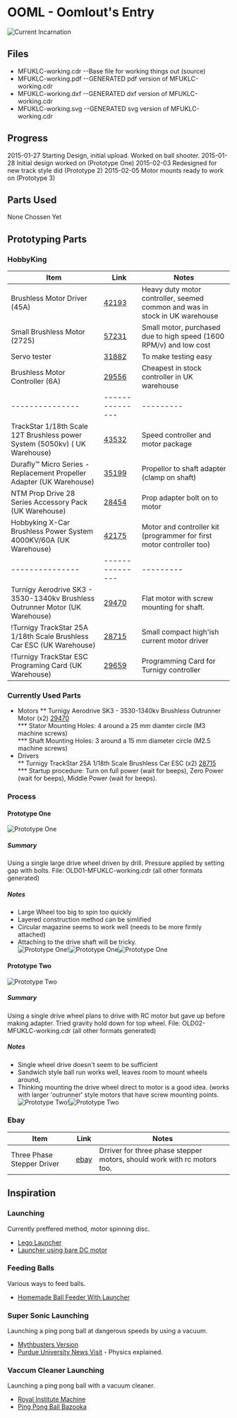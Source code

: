 # OOML - Oomlout's Entry

![Current Incarnation](MFUKLC-working_420.jpg)

## Files

* MFUKLC-working.cdr	--Base file for working things out (source)
* MFUKLC-working.pdf	--GENERATED pdf version of MFUKLC-working.cdr
* MFUKLC-working.dxf	--GENERATED dxf version of MFUKLC-working.cdr
* MFUKLC-working.svg	--GENERATED svg version of MFUKLC-working.cdr

## Progress

2015-01-27 Starting Design, initial upload. Worked on ball shooter.
2015-01-28 Initial design worked on (Prototype One)
2015-02-03 Redesigned for new track style did (Prototype 2)
2015-02-05 Motor mounts ready to work on (Prototype 3)

## Parts Used
None Chossen Yet

## Prototyping Parts

### HobbyKing 

| Item			| Link			| Notes
|---------------|---------------|---------
| Brushless Motor Driver (45A)|[42193](http://www.hobbyking.co.uk/hobbyking/store/uh_viewItem.asp?idProduct=42193)| Heavy duty motor controller, seemed common and was in stock in UK warehouse
| Small Brushless Motor (2725)|[57231](http://www.hobbyking.co.uk/hobbyking/store/uh_viewItem.asp?idProduct=57231)| Small motor, purchased due to high speed (1600 RPM/v) and low cost
| Servo tester 				  |[31882](http://www.hobbyking.co.uk/hobbyking/store/uh_viewItem.asp?idProduct=31882)| To make testing easy
| Brushless Motor Controller (6A)|[29556](http://www.hobbyking.co.uk/hobbyking/store/uh_viewItem.asp?idProduct=29556)| Cheapest in stock controller in UK warehouse 
|---------------|---------------|---------
|TrackStar 1/18th Scale 12T Brushless power System (5050kv) ( UK Warehouse)|[43532](http://www.hobbyking.com/hobbyking/store/__43532__TrackStar_1_18th_Scale_12T_Brushless_power_System_5050kv_UK_Warehouse_.html)| Speed controller and motor package
|Durafly™ Micro Series - Replacement Propeller Adapter (UK Warehouse)|[35199](http://www.hobbyking.com/hobbyking/store/__35199__Durafly_8482_Micro_Series_Replacement_Propeller_Adapter_UK_Warehouse_.html)|Propellor to shaft adapter (clamp on shaft)
|NTM Prop Drive 28 Series Accessory Pack (UK Warehouse)|[28454](http://www.hobbyking.com/hobbyking/store/__28454__NTM_Prop_Drive_28_Series_Accessory_Pack_UK_Warehouse_.html)|Prop adapter bolt on to motor
|Hobbyking X-Car Brushless Power System 4000KV/60A (UK Warehouse)|[42175](http://www.hobbyking.com/hobbyking/store/__42175__Hobbyking_X_Car_Brushless_Power_System_4000KV_60A_UK_Warehouse_.html)|Motor and controller kit (programmer for first motor controller too)
|---------------|---------------|---------
|Turnigy Aerodrive SK3 - 3530-1340kv Brushless Outrunner Motor (UK Warehouse)|[29470](http://www.hobbyking.co.uk/hobbyking/store/__29470__Turnigy_Aerodrive_SK3_3530_1340kv_Brushless_Outrunner_Motor_UK_Warehouse_.html)| Flat motor with screw mounting for shaft.
!Turnigy TrackStar 25A 1/18th Scale Brushless Car ESC (UK Warehouse)|[28715](http://www.hobbyking.co.uk/hobbyking/store/__28715__Turnigy_TrackStar_25A_1_18th_Scale_Brushless_Car_ESC_UK_Warehouse_.html)|Small compact high'ish current motor driver
!Turnigy TrackStar ESC Programing Card (UK Warehouse)|[29659](http://www.hobbyking.co.uk/hobbyking/store/__29659__Turnigy_TrackStar_ESC_Programing_Card_UK_Warehouse_.html)|Programming Card for Turnigy controller

### Currently Used Parts

* Motors
	** Turnigy Aerodrive SK3 - 3530-1340kv Brushless Outrunner Motor (x2)  [29470](http://www.hobbyking.co.uk/hobbyking/store/__29470__Turnigy_Aerodrive_SK3_3530_1340kv_Brushless_Outrunner_Motor_UK_Warehouse_.html)   
		*** Stator Mounting Holes: 4 around a 25 mm diamter circle (M3 machine screws)    
		*** Shaft Mounting Holes: 3 around a 15 mm diameter circle (M2.5 machine screws)    
* Drivers    
	** Turnigy TrackStar 25A 1/18th Scale Brushless Car ESC (x2) [28715](http://www.hobbyking.co.uk/hobbyking/store/__28715__Turnigy_TrackStar_25A_1_18th_Scale_Brushless_Car_ESC_UK_Warehouse_.html)    
		*** Startup procedure: Turn on full power (wait for beeps), Zero Power (wait for beeps), Middle Power (wait for beeps).     
### Process
#### Prototype One
![Prototype One](MFUKLC-prototype-01-01_420.jpg)  
##### Summary
Using a single large drive wheel driven by drill. Pressure applied by setting gap with bolts. 
File: OLD01-MFUKLC-working.cdr (all other formats generated)
##### Notes
* Large Wheel too big to spin too quickly
* Layered construction method can be simlified
* Circular magazine seems to work well (needs to be more firmly attached)
* Attaching to the drive shaft will be tricky.   
![Prototype One](MFUKLC-prototype-01-01_140.jpg)!![Prototype One](MFUKLC-prototype-01-02_140.jpg)![Prototype One](MFUKLC-prototype-01-03_140.jpg)

#### Prototype Two
![Prototype Two](MFUKLC-prototype-02-01_420.jpg)  
##### Summary
Using a single drive wheel plans to drive with RC motor but gave up before making adapter. Tried gravity hold down for top wheel.
File: OLD02-MFUKLC-working.cdr (all other formats generated)
##### Notes
* Single wheel drive doesn't seem to be sufficient
* Sandwich style ball run works well, leaves room to mount wheels around,
* Thinking mounting the drive wheel direct to motor is a good idea. (works with larger 'outrunner' style motors that have screw mounting points.     
![Prototype Two](MFUKLC-prototype-02-01_140.jpg)!![Prototype Two](MFUKLC-prototype-02-02_140.jpg)


### Ebay
| Item			| Link			| Notes
|---------------|---------------|---------
|Three Phase Stepper Driver|[ebay](http://www.ebay.co.uk/itm/CNC-3-Phase-Stepper-Motor-Driver-8-3A-3M860-for-Router-Mill-Engraving/261032431786?_trksid=p2045573.c100033.m2042&_trkparms=aid%3D111001%26algo%3DREC.SEED%26ao%3D1%26asc%3D20131017132637%26meid%3D26e5114eb5e944539a95eb8d47a47bbd%26pid%3D100033%26rk%3D1%26rkt%3D4%26sd%3D261032431786)| Drriver for three phase stepper motors, should work with rc motors too.

## Inspiration

### Launching
Currently preffered method, motor spinning disc.	
* [Lego Launcher](https://www.youtube.com/watch?v=IRtr5g4ApiQ)
* [Launcher using bare DC motor](https://www.youtube.com/watch?v=oGAJfsf9DJo)
	
### Feeding Balls
Various ways to feed balls.
* [Homemade Ball Feeder With Launcher](https://www.youtube.com/watch?v=HIMtHxMLO58) 

### Super Sonic Launching
Launching a ping pong ball at dangerous speeds by using a vacuum.
* [Mythbusters Version](https://www.youtube.com/watch?v=87Cpe4bJn0U) 
* [Purdue University News Visit](https://www.youtube.com/watch?v=YYNCGZCul1Q)  - Physics explained.

### Vaccum Cleaner Launching
Launching a ping pong ball with a vacuum cleaner.
* [Royal Institute Machine](https://www.youtube.com/watch?v=Rq62uPdKSWs)
* [Ping Pong Ball Bazooka](https://www.youtube.com/watch?v=ix0_xlDk2sQ)
	


	
